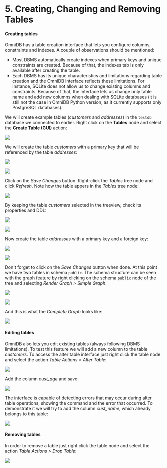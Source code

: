 # 5. Creating, Changing and Removing Tables

#### Creating tables

OmniDB has a table creation interface that lets you configure columns,
constraints and indexes. A couple of observations should be mentioned:

- Most DBMS automatically create indexes when primary keys and unique
constraints are created. Because of that, the indexes tab is only available
after creating the table.
- Each DBMS has its unique characteristics and limitations regarding table
creation and the OmniDB interface reflects these limitations. For instance,
SQLite does not allow us to change existing columns and constraints. Because of
that, the interface lets us change only table name and add new columns when
dealing with SQLite databases (it is still not the case in OmniDB Python
version, as it currently supports only PostgreSQL databases).

We will create example tables (*customers* and *addresses*) in the `testdb`
database we connected to earlier. Right click on the **Tables** node and select
the **Create Table (GUI)** action:

![](https://raw.githubusercontent.com/OmniDB/doc/master/img/image_028.png)

We will create the table *customers* with a primary key that will be referenced
by the table *addresses*:

![](https://raw.githubusercontent.com/OmniDB/doc/master/img/image_029.png)

![](https://raw.githubusercontent.com/OmniDB/doc/master/img/image_030.png)

Click on the *Save Changes* button. Right-click the *Tables* tree node and click
*Refresh*. Note how the table appers in the *Tables* tree node:

![](https://raw.githubusercontent.com/OmniDB/doc/master/img/image_031.png)

By keeping the table *customers* selected in the treeview, check its properties
and DDL:

![](https://raw.githubusercontent.com/OmniDB/doc/master/img/image_191.png)

![](https://raw.githubusercontent.com/OmniDB/doc/master/img/image_192.png)

Now create the table *addresses* with a primary key and a foreign key:

![](https://raw.githubusercontent.com/OmniDB/doc/master/img/image_032.png)

![](https://raw.githubusercontent.com/OmniDB/doc/master/img/image_033.png)

Don't forget to click on the *Save Changes* button when done. At this point we
have two tables in schema `public`. The schema structure can be seen with the
graph feature by right clicking on the schema `public` node of the tree and
selecting *Render Graph > Simple Graph*:

![](https://raw.githubusercontent.com/OmniDB/doc/master/img/image_034.png)

![](https://raw.githubusercontent.com/OmniDB/doc/master/img/image_035.png)

And this is what the *Complete Graph* looks like:

![](https://raw.githubusercontent.com/OmniDB/doc/master/img/image_036.png)


#### Editing tables

OmniDB also lets you edit existing tables (always following DBMS limitations).
To test this feature we will add a new column to the table *customers*. To
access the alter table interface just right click the table node and select the
action *Table Actions > Alter Table*:

![](https://raw.githubusercontent.com/OmniDB/doc/master/img/image_037.png)

Add the column *cust_age* and save:

![](https://raw.githubusercontent.com/OmniDB/doc/master/img/image_038.png)

The interface is capable of detecting errors that may occur during alter table
operations, showing the command and the error that occurred. To demonstrate it
we will try to add the column *cust_name*, which already belongs to this table:

![](https://raw.githubusercontent.com/OmniDB/doc/master/img/image_039.png)

#### Removing tables

In order to remove a table just right click the table node and select the action
*Table Actions > Drop Table*:

![](https://raw.githubusercontent.com/OmniDB/doc/master/img/image_040.png)
